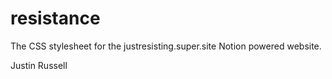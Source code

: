 # resistance
The CSS stylesheet for the justresisting.super.site Notion powered website.

Justin Russell

